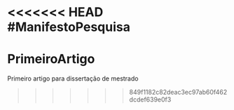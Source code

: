 <<<<<<< HEAD
#ManifestoPesquisa
=======
# PrimeiroArtigo
Primeiro artigo para dissertação de mestrado
>>>>>>> 849f1182c82deac3ec97ab60f462dcdef639e0f3
